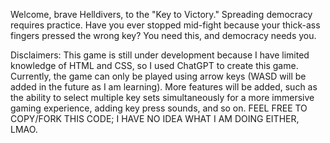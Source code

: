 Welcome, brave Helldivers, to the "Key to Victory."
Spreading democracy requires practice.
Have you ever stopped mid-fight because your thick-ass fingers pressed the wrong key?
You need this, and democracy needs you.

Disclaimers:
This game is still under development because I have limited knowledge of HTML and CSS, so I used ChatGPT to create this game.
Currently, the game can only be played using arrow keys (WASD will be added in the future as I am learning).
More features will be added, such as the ability to select multiple key sets simultaneously for a more immersive gaming experience, adding key press sounds, and so on.
FEEL FREE TO COPY/FORK THIS CODE; I HAVE NO IDEA WHAT I AM DOING EITHER, LMAO.
